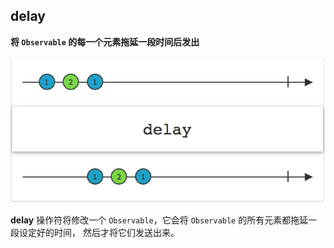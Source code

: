 ## delay

**将 `Observable` 的每一个元素拖延一段时间后发出**

![](/assets/WhichOperator/Operators/delay.png)

**delay** 操作符将修改一个 `Observable`，它会将 `Observable` 的所有元素都拖延一段设定好的时间， 然后才将它们发送出来。
